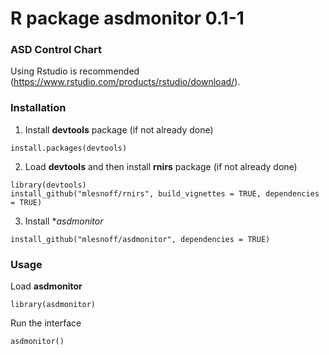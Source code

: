 # R package asdmonitor 0.1-1  
### ASD Control Chart 

Using Rstudio is recommended (https://www.rstudio.com/products/rstudio/download/).

### Installation

1. Install **devtools** package (if not already done)

```{r}
install.packages(devtools)
```
2. Load **devtools** and then install **rnirs** package  (if not already done)

```{r}
library(devtools)
install_github("mlesnoff/rnirs", build_vignettes = TRUE, dependencies = TRUE)
```
3. Install **asdmonitor*

```{r}
install_github("mlesnoff/asdmonitor", dependencies = TRUE)
```

### Usage 

Load **asdmonitor**

```{r}
library(asdmonitor)
```
Run the interface

```{r}
asdmonitor()
```






